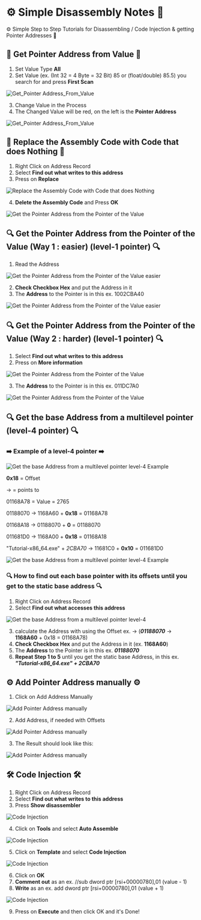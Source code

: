 # ⚙️ Simple Disassembly Notes 🔧
⚙️ Simple Step to Step Tutorials for Disassembling / Code Injection & getting Pointer Addresses 🔧

## 🔧 Get Pointer Address from Value 🔧

1. Set Value Type **All**
2. Set Value (ex. (Int 32 = 4 Byte = 32 Bit) 85 or (float/double) 85.5) you search for and press **First Scan**

![Get_Pointer Address_From_Value](Images/Get_Pointer_From_Value.png)

3. Change Value in the Process
4. The Changed Value will be red, on the left is the **Pointer Address**

![Get_Pointer Address_From_Value](Images/Get_Pointer_From_Value_2.png)

## 🔧 Replace the Assembly Code with Code that does Nothing  🔧

1. Right Click on Address Record
2. Select **Find out what writes to this address**
3. Press on **Replace**

![Replace the Assembly Code with Code that does Nothing](Images/Replace_the_Assembly_Code_with_Code_that_does_Nothing.png)

4. **Delete the Assembly Code** and Press **OK**

![Get the Pointer Address from the Pointer of the Value](Images/Replace_the_Assembly_Code_with_Code_that_does_Nothing_2.png)

## 🔍 Get the Pointer Address from the Pointer of the Value (Way 1 : easier) (level-1 pointer) 🔍

1. Read the Address

![Get the Pointer Address from the Pointer of the Value easier](Images/Get_the_Pointer_Address_from_the_Pointer_of_the_Value_easier_1.png)

2. **Check Checkbox Hex** and put the Address in it
3. The **Address** to the Pointer is in this ex. 1002CBA40

![Get the Pointer Address from the Pointer of the Value easier](Images/Get_the_Pointer_Address_from_the_Pointer_of_the_Value_easier_2.png)

## 🔍 Get the Pointer Address from the Pointer of the Value (Way 2 : harder) (level-1 pointer) 🔍

1. Select **Find out what writes to this address**
2. Press on **More information**

![Get the Pointer Address from the Pointer of the Value](Images/Get_the_Pointer_Address_from_the_Pointer_of_the_Value.png)

3. The **Address** to the Pointer is in this ex. 011DC7A0

![Get the Pointer Address from the Pointer of the Value](Images/Get_the_Pointer_Address_from_the_Pointer_of_the_Value_2.png)

## 🔍 Get the base Address from a multilevel pointer (level-4 pointer) 🔍

### ➡️ Example of a level-4 pointer ➡️

![Get the base Address from a multilevel pointer level-4 Example](Images/Get_the_base_Address_from_a_multilevel_pointer_2.png)

**0x18** = Offset

-> = points to

01168A78 = Value = 2765

01188070 -> 1168A60 + **0x18** = 01168A78

01168A18 -> 01188070 + **0** = 01188070

011681D0 -> 1168A00 + **0x18** = 01168A18

"Tutorial-x86_64.exe" + *2CBA70* -> 11681C0 + **0x10** = 011681D0

![Get the base Address from a multilevel pointer level-4 Example](Images/Get_the_base_Address_from_a_multilevel_pointer_3.png)

### 🔍 How to find out each base pointer with its offsets until you get to the static base address 🔍

1. Right Click on Address Record
2. Select **Find out what accesses this address**

![Get the base Address from a multilevel pointer level-4](Images/Get_the_base_Address_from_a_multilevel_pointer.png)

3. calculate the Address with using the Offset ex. -> (***01188070*** -> **1168A60** + 0x18 = 01168A78)
4. **Check Checkbox Hex** and put the Address in it (ex. **1168A60**)
5. The **Address** to the Pointer is in this ex. ***01188070***
6. **Repeat Step 1 to 5** until you get the static base Address, in this ex. ***"Tutorial-x86_64.exe" + 2CBA70***

## ⚙️ Add Pointer Address manually ⚙️

1. Click on Add Address Manually

![Add Pointer Address manually](Images/Add_Pointer_Address_manually.png)

2. Add Address, if needed with Offsets

![Add Pointer Address manually](Images/Get_the_Pointer_Address_from_the_Pointer_of_the_Value_easier_3.png)

3. The Result should look like this:

![Add Pointer Address manually](Images/Add_Pointer_Address_manually_2.png)

## 🛠 Code Injection 🛠

1. Right Click on Address Record
2. Select **Find out what writes to this address**
3. Press **Show disassembler**

![Code Injection](Images/Code_Injection.png)

4. Click on **Tools** and select **Auto Assemble**

![Code Injection](Images/Code_Injection_2.png)

5. Click on **Template** and select **Code Injection**

![Code Injection](Images/Code_Injection_3.png)

6. Click on **OK**
7. **Comment out** as an ex. //sub dword ptr [rsi+00000780],01 (value - 1)
8. **Write** as an ex. add dword ptr [rsi+00000780],01 (value + 1)

![Code Injection](Images/Code_Injection_4.png)

9. Press on **Execute** and then click OK and it's Done!
